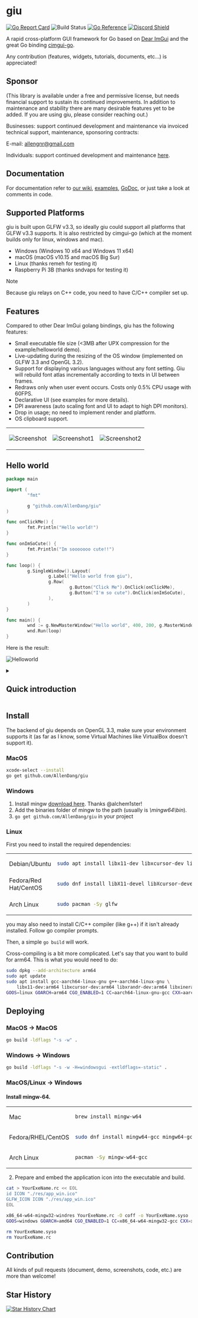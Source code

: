 # giu

[![Go Report Card](https://goreportcard.com/badge/github.com/AllenDang/giu)](https://goreportcard.com/report/github.com/AllenDang/giu)
![Build Status](https://github.com/AllenDang/giu/actions/workflows/build.yml/badge.svg)
[![Go Reference](https://pkg.go.dev/badge/github.com/AllenDang/giu.svg)](https://pkg.go.dev/github.com/AllenDang/giu)
[![Discord Shield](https://discord.com/api/guilds/1306199225616306248/widget.png?style=shield)](https://discord.gg/Tt7eq6YKQS)

A rapid cross-platform GUI framework for Go based on [Dear ImGui](https://github.com/ocornut/imgui) and the great Go binding [cimgui-go](https://github.com/inkyblackness/cimgui-go).

Any contribution (features, widgets, tutorials, documents, etc...) is appreciated!

## Sponsor

(This library is available under a free and permissive license, but needs financial support to sustain its continued improvements. In addition to maintenance and stability there are many desirable features yet to be added. If you are using giu, please consider reaching out.)

Businesses: support continued development and maintenance via invoiced technical support, maintenance, sponsoring contracts:

E-mail: <allengnr@gmail.com>

Individuals: support continued development and maintenance [here](https://patreon.com/AllenDang).

## Documentation

For documentation refer to [our wiki](https://github.com/AllenDang/giu/wiki),
[examples](./examples), [GoDoc](https://pkg.go.dev/github.com/AllenDang/giu),
or just take a look at comments in code.

## Supported Platforms

giu is built upon GLFW v3.3, so ideally giu could support all platforms that GLFW v3.3 supports.
It is also restricted by cimgui-go (which at the moment builds only for linux, windows and mac).

- Windows (Windows 10 x64 and Windows 11 x64)
- macOS (macOS v10.15 and macOS Big Sur)
- Linux (thanks remeh for testing it)
- Raspberry Pi 3B (thanks sndvaps for testing it)

> [!note]
> Because giu relays on C++ code, you need to have C/C++ compiler set up.

## Features

Compared to other Dear ImGui golang bindings, giu has the following features:

- Small executable file size (<3MB after UPX compression for the example/helloworld demo).
- Live-updating during the resizing of the OS window (implemented on GLFW 3.3 and OpenGL 3.2).
- Support for displaying various languages without any font setting. Giu will rebuild font atlas incrementally according to texts in UI between frames.
- Redraws only when user event occurs. Costs only 0.5% CPU usage with 60FPS.
- Declarative UI (see examples for more details).
- DPI awareness (auto scaling font and UI to adapt to high DPI monitors).
- Drop in usage; no need to implement render and platform.
- OS clipboard support.

<table border=0>
<tr><td>

![Screenshot](https://github.com/AllenDang/giu/raw/master/examples/imguidemo/screenshot.png)

<td>

![Screenshot1](https://github.com/AllenDang/giu/blob/master/screenshots/SqlPower.png)

<td>

![Screenshot2](https://github.com/AllenDang/giu/blob/master/screenshots/Chart.png)

</table>

## Hello world

```go
package main

import (
        "fmt"

        g "github.com/AllenDang/giu"
)

func onClickMe() {
        fmt.Println("Hello world!")
}

func onImSoCute() {
        fmt.Println("Im sooooooo cute!!")
}

func loop() {
        g.SingleWindow().Layout(
                g.Label("Hello world from giu"),
                g.Row(
                        g.Button("Click Me").OnClick(onClickMe),
                        g.Button("I'm so cute").OnClick(onImSoCute),
                ),
        )
}

func main() {
        wnd := g.NewMasterWindow("Hello world", 400, 200, g.MasterWindowFlagsNotResizable)
        wnd.Run(loop)
}
```

Here is the result:

![Helloworld](https://github.com/AllenDang/giu/raw/master/examples/helloworld/helloworld.png)

<details><summary><h2>Quick introduction</h2></summary>

### What is immediate mode GUI?

Immediate mode GUI system means the UI control doesn't retain its state and value. For example, calling `giu.InputText(&str)` will display a input text box on screen, and the user entered value will be stored in `&str`. Input text box doesn't know anything about it.

And the `loop` method in the _Hello world_ example is in charge of **drawing** all widgets based on the parameters passed into them. This method will be invoked 30 times per second to reflect interactive states (like clicked, hovered, value-changed, etc.). It will be the place you define the UI structure.

### The layout and sizing system

By default, any widget placed inside a container's `Layout` will be placed vertically.

To create a row of widgets (i.e. place widgets one by one horizontally), use the `Row()` method. For example `giu.Row(Label(...), Button(...))` will create a Label next to a Button.

To create a column of widgets (i.e. place widgets one by one vertically) inside a row, use the `Column()` method.

Any widget that has a `Size()` method, can set its size explicitly. Note that you can pass a negative value to `Size()`, which will fill the remaining width/height value. For example, `InputText(...).Size(giu.Auto)` will create an input text box with the longest width that its container has left.

### Containers

#### MasterWindow

A `MasterWindow` means the platform native window implemented by the OS. All subwindows and widgets will be placed inside it.

#### Window

A `Window` is a container with a title bar, and can be collapsed. `SingleWindow` is a special kind of window that will occupy all the available space of `MasterWindow`.

#### Child

A `Child` is like a panel in other GUI frameworks - it can have a background color and border.

### Widgets

Check `examples/widgets` for all kinds of widgets.

</details>

## Install

The backend of giu depends on OpenGL 3.3, make sure your environment supports it (as far as I know, some Virtual Machines like VirtualBox doesn't support it).

### MacOS

```sh
xcode-select --install
go get github.com/AllenDang/giu
```

### Windows

1. Install mingw [download here](https://github.com/brechtsanders/winlibs_mingw/releases/latest). Thanks @alchem1ster!
2. Add the binaries folder of mingw to the path (usually is _\mingw64\bin_).
3. `go get github.com/AllenDang/giu` in your project

### Linux

First you need to install the required dependencies:

<table>

<tr>
<td>
Debian/Ubuntu
<td>

```bash
sudo apt install libx11-dev libxcursor-dev libxrandr-dev libxinerama-dev libxi-dev libglx-dev libgl1-mesa-dev libxxf86vm-dev
```

<tr>
<td>
Fedora/Red Hat/CentOS
<td>

```bash
sudo dnf install libX11-devel libXcursor-devel libXrandr-devel libXinerama-devel libXi-devel libGL-devel libXxf86vm-devel
```

<tr>
<td>
Arch Linux
<td>

```bash
sudo pacman -Sy glfw
```

</table>

you may also need to install C/C++ compiler (like g++) if it isn't already installed. Follow go compiler prompts.

Then, a simple `go build` will work.

Cross-compiling is a bit more complicated. Let's say that you want to build for arm64. This is what you would need to do:

```bash
sudo dpkg --add-architecture arm64
sudo apt update
sudo apt install gcc-aarch64-linux-gnu g++-aarch64-linux-gnu \
    libx11-dev:arm64 libxcursor-dev:arm64 libxrandr-dev:arm64 libxinerama-dev:arm64 libxi-dev:arm64 libglx-dev:arm64 libgl1-mesa-dev:arm64 libxxf86vm-dev:arm64
GOOS=linux GOARCH=arm64 CGO_ENABLED=1 CC=aarch64-linux-gnu-gcc CXX=aarch64-linux-gnu-g++ HOST=aarch64-linux-gnu go build -v
```

## Deploying

### MacOS -> MacOS

```sh
go build -ldflags "-s -w" .
```

### Windows -> Windows

```sh
go build -ldflags "-s -w -H=windowsgui -extldflags=-static" .
```

### MacOS/Linux -> Windows

#### Install mingw-64.

<table>
<tr>
<td>
Mac
<td>

```sh
brew install mingw-w64
```

<tr><td>
Fedora/RHEL/CentOS
<td>

```sh
sudo dnf install mingw64-gcc mingw64-gcc-c++ mingw64-winpthreads-static
```

<tr>
<td>
Arch Linux

<td>

```bash
pacman -Sy mingw-w64-gcc
```

</table>

2. Prepare and embed the application icon into the executable and build.

```sh
cat > YourExeName.rc << EOL
id ICON "./res/app_win.ico"
GLFW_ICON ICON "./res/app_win.ico"
EOL

x86_64-w64-mingw32-windres YourExeName.rc -O coff -o YourExeName.syso
GOOS=windows GOARCH=amd64 CGO_ENABLED=1 CC=x86_64-w64-mingw32-gcc CXX=x86_64-w64-mingw32-g++ HOST=x86_64-w64-mingw32 go build -ldflags "-s -w -H=windowsgui -extldflags=-static" -p 4 -v -o YourExeName.exe

rm YourExeName.syso
rm YourExeName.rc
```

## Contribution

All kinds of pull requests (document, demo, screenshots, code, etc.) are more than welcome!

## Star History

[![Star History Chart](https://api.star-history.com/svg?repos=AllenDang/giu&type=Date)](https://star-history.com/#AllenDang/giu&Date)
